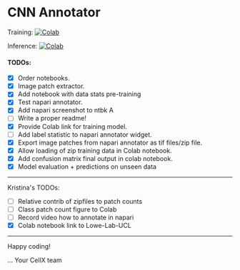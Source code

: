 # CNN Annotator

Training: [![Colab](https://colab.research.google.com/assets/colab-badge.svg)](https://colab.research.google.com/github/lowe-lab-ucl/cnn-annotator/blob/main/notebooks/C_CNN_Training_and_Validation.ipynb)

<!--- Train the CNN on Colab: [![Colab](https://colab.research.google.com/assets/colab-badge.svg)](https://colab.research.google.com/github/KristinaUlicna/cnn-annotator/blob/main/notebooks/C_CNN_Training_and_Validation.ipynb) -->

Inference: [![Colab](https://colab.research.google.com/assets/colab-badge.svg)](https://colab.research.google.com/github/lowe-lab-ucl/cnn-annotator/blob/main/notebooks/D_CNN_Prediction_and_Testing.ipynb)

<!---Test the CNN on Colab: [![Colab](https://colab.research.google.com/assets/colab-badge.svg)](https://colab.research.google.com/github/chris-soelistyo/cnn-annotator/blob/Chris_Branch/notebooks/D_CNN_Prediction_and_Testing.ipynb) -->


#### TODOs:

- [x] Order notebooks.
- [x] Image patch extractor.
- [x] Add notebook with data stats pre-training
- [x] Test napari annotator.  
- [x] Add napari screenshot to ntbk A
- [ ] Write a proper readme!
- [x] Provide Colab link for training model.  
- [ ] Add label statistic to napari annotator widget.
- [x] Export image patches from napari annotator as tif files/zip file.    
- [x] Allow loading of zip training data in Colab notebook.   
- [x] Add confusion matrix final output in colab notebook.
- [x] Model evaluation + predictions on unseen data
---

Kristina's TODOs:

- [ ] Relative contrib of zipfiles to patch counts
- [ ] Class patch count figure to Colab
- [ ] Record video how to annotate in napari
- [x] Colab notebook link to Lowe-Lab-UCL
---

Happy coding!

... Your CellX team
